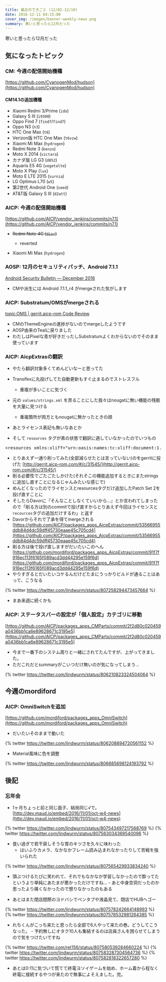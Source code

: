 ```yaml
---
title: 最近のできごと (12/02-12/10)
date: 2016-12-11 04:15:00
cover_img: /images/banner-weekly-news.png
summary: 寒いと思ったら12月だった
---
```


寒いと思ったら12月だった

<!--more-->

## 気になったトピック

### CM: 今週の配信開始機種

[https://github.com/CyanogenMod/hudson](https://github.com/CyanogenMod/hudson)

#### CM14.1の追加機種

- Xiaomi Redmi 3/Prime (`ido`)
- Galaxy S III (`i9300`)
- Oppo Find 7 (`find7`/`find7`)
- Oppo N3 (`n3`)
- HTC One Max (`t6`)
- Verizon版 HTC One Max (`t6vzw`)
- Xiaomi Mi Max (`hydrogen`)
- Redmi Note 3 (`kenzo`)
- Moto X 2014 (`victara`)
- カナダ版 LG G3 (`d852`)
- Aquaris E5 4G (`vegetalte`)
- Moto X Play (`lux`)
- Moto E LTE 2015 (`surnia`)
- LG Optimus L70 (`w5`)
- 第2世代 Android One (`seed`)
- AT&amp;T版 Galaxy S III (`d2att`)

### AICP: 今週の配信開始機種

[https://github.com/AICP/vendor_jenkins/commits/n7.1](https://github.com/AICP/vendor_jenkins/commits/n7.1)

- <del>Redmi Note 4G (`dior`)</del>

    - reverted

- Xiaomi Mi Max (`hydrogen`)

### AOSP: 12月のセキュリティパッチ、Android 7.1.1

[Android Security Bulletin — December 2016](http://source.android.com/security/bulletin/2016-12-01.html)

- CMや派生には Android 7.1.1_r4 がmergeされた気がします

### AICP: Substratum/OMSがmergeされる

[topic:OMS | gerrit.aicp-rom Code Review](http://gerrit.aicp-rom.com/#/q/topic:OMS)

- CMのThemeEngineの進捗がないのでmergeしたようです
- AOSP由来のTealに戻りました
- わたしはPixelな青が好きだったしSubstratumよくわからないのでそのまま使っています

### AICP: AicpExtrasの翻訳

- やたら翻訳対象多くてめんどいなーと思ってた
- Transifexに丸投げしてた自動更新もすぐ止まるのでストレスフル

    - 重複が多いことに気づく

- 元の `values/strings.xml` を弄ることにした我々はnougatに無い機能の残骸を大量に見つける

    - 重複箇所が両方ともnougatに無かったときの顔

- あとライセンス表記も無いなあとか
- そして `resources` タグが素の状態で翻訳に適していなかったのでいつもの
<pre class="code">&lt;resources xmlns:xliff=&#034;urn:oasis:names:tc:xliff:document:1.2&#034;&gt;</pre>

- とりあえず一通り削ってみた(全部減らせたとは言っていない)のをgerritに投げた [http://gerrit.aicp-rom.com/#/c/31545/](http://gerrit.aicp-rom.com/#/c/31545/)
- 削る必要性でごたごたしかけた(それそこの機能追加するときにまたstringsに追加し直すことになるじゃんみたいな感じで)
- めんどくなったのでライセンスとresourcesタグだけ追加したPatch Set 2を投げ直すことに
- そしたらDavorに『そんなことしなくていいから…』とか言われてしまったので「削る方は別のcommitで投げ直すからとりあえず今回はライセンスと`recources`タグの追加だけするわ」と返す
- Davorからそれで了承を得てmergeされる
[https://github.com/AICP/packages_apps_AicpExtras/commit/53566955ddb84d4dc59dff45730eaae45c705cd4](https://github.com/AICP/packages_apps_AicpExtras/commit/53566955ddb84d4dc59dff45730eaae45c705cd4)
- 削る方は後で投げ直しますがだいたいこのへん
[https://github.com/mordiford/packages_apps_AicpExtras/commit/91f7f916ec113f6165f089acd3dd44295e159f6d](https://github.com/mordiford/packages_apps_AicpExtras/commit/91f7f916ec113f6165f089acd3dd44295e159f6d)
- やりすぎるとだいたいコケるんだけどたまにうっかりビルドが通ることはあって、こうなる

{% twitter https://twitter.com/lindwurm/status/807258294473457664 %}

- まあ来週に続くかも

### AICP: ステータスバーの設定が「個人設定」カテゴリに移動

[https://github.com/AICP/packages_apps_CMParts/commit/2f2d80c020459a0436bb1ca6e89628671c3195e5](https://github.com/AICP/packages_apps_CMParts/commit/2f2d80c020459a0436bb1ca6e89628671c3195e5)

- 今まで一番下のシステム周りと一緒にされてたんですが、上がってきました。
- ただこれだとsummaryがこいつだけ無いのが気になってしまう…

{% twitter https://twitter.com/lindwurm/status/806210823324504064 %}

## 今週のmordiford

### AICP: OmniSwitchを追加

[https://github.com/mordiford/packages_apps_OmniSwitch](https://github.com/mordiford/packages_apps_OmniSwitch)

- だいたいそのままで動いた

{% twitter https://twitter.com/lindwurm/status/806208894720561152 %}

- Material風味に色を調整

{% twitter https://twitter.com/lindwurm/status/806685698124193792 %}

## 後記

### 忘年会

- 1ヶ月ちょっと前と同じ面子、結局同じ√で。
[http://dev.maud.io/embed/2016/11/01/oct-w4-news](http://dev.maud.io/embed/2016/11/01/oct-w4-news)

{% twitter https://twitter.com/lindwurm/status/807543497217568769 %}
{% twitter https://twitter.com/lindwurm/status/807563034369540096 %}

- 食い過ぎで若干戻しそうな胃のキツさを久々に味わった
    - はいふりカメラ、なかなかフレーム読み込まれなかったりして苦戦を強いられた

{% twitter https://twitter.com/lindwurm/status/807565429933834240 %}

- 頭ぶつけるたびに笑われて、それでもなかなか学習しなかったので酔ってたというより単純にあたまが悪かっただけですね…
        - あと中身空洞だったのか思ったより痛くなかったので懲りなかったのもある

- あとはまた閉店間際のヨドバシでペンタブや液晶見て、閉店でHUBへゴー

{% twitter https://twitter.com/lindwurm/status/807578242664148993 %}
{% twitter https://twitter.com/lindwurm/status/807578532981264385 %}

- れちくんがこっち来たと思ったら全部で6人やって来たの巻。どうしてこうなった。
        - 予約無しにオタク10人も集結するのは店員さんを困らせてしまうので気をつけたいですね

{% twitter https://twitter.com/ret156/status/807580539284660224 %}
{% twitter https://twitter.com/lindwurm/status/807583287304564736 %}
{% twitter https://twitter.com/lindwurm/status/807582818322657280 %}

- あとは0:11に気づいて慌てて終電ヨソイゲームを始め、ホーム着から程なく終電に接続するやつが来たので無事によそえました。完。
